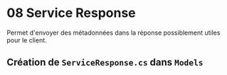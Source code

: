 # 08 Service Response

Permet d'envoyer des métadonnées dans la réponse possiblement utiles pour le client.

## Création de `ServiceResponse.cs` dans `Models`

```csharp

```

